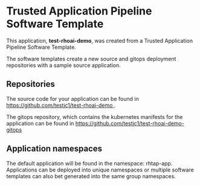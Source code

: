 # Trusted Application Pipeline Software Template

This application, **test-rhoai-demo**, was created from a Trusted Application Pipeline Software Template.

The software templates create a new source and gitops deployment repositories with a sample source application. 

## Repositories

The source code for your application can be found in [https://github.com/testjc1/test-rhoai-demo ](https://github.com/testjc1/test-rhoai-demo ).
 
The gitops repository, which contains the kubernetes manifests for the application can be found in 
[https://github.com/testjc1/test-rhoai-demo-gitops ](https://github.com/testjc1/test-rhoai-demo-gitops ) 

## Application namespaces 

The default application will be found in the namespace: rhtap-app. Applications can be deployed into unique namespaces or multiple software templates can also bet generated into the same group namespaces.  